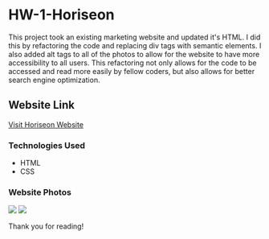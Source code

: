 # HW-1-Horiseon
<p>
This project took an existing marketing website and updated it's HTML. I did this by refactoring the code and replacing div tags with semantic elements. I also added alt tags to all of the photos to allow for the website to have more accessibility to all users. This refactoring not only allows for the code to be accessed and read more easily by fellow coders, but also allows for better search engine optimization.    
</p>

## Website Link
<p> <a href= "file:///C:/Users/oad83/Desktop/upennbootcamp/HW-1-Horiseon/index.html" > Visit Horiseon Website </a> 
</p>

### Technologies Used
<ul>
   <li> HTML </li>
   <li> CSS </li>
</ul>

### Website Photos

<img src= "HW-1-horiseon/assets/images/horiseon1.png" > 
<img src= "HW-1-horiseon/assets/images/horiseon2.png" >



<p> Thank you for reading! </p>
